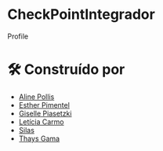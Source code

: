 # CheckPointIntegrador
Profile



# 🛠️ Construído por
<ul>
    <li><a href="https://github.com/lipollis"> Aline Pollis </a></li>
    <li><a href="https://github.com/EstherPimentel"> Esther Pimentel </a></li>
    <li><a href="https://github.com/GisellePiasetzki"> Giselle Piasetzki </a></li>
    <li><a href="https://github.com/liacarmo"> Letícia Carmo </a></li>
    <li><a href="https://github.com/silasms"> Silas </a></li>
    <li><a href="https://github.com/thaysgama"> Thays Gama </a></li>

</ul>
